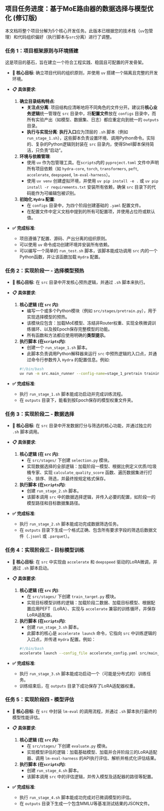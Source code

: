 ## **项目任务进度：基于MoE路由器的数据选择与模型优化 (修订版)**

本文档将整个项目分解为5个核心开发任务。此版本已根据您的技术栈（`uv`包管理）和代码组织偏好（执行脚本与`src`分离）进行了调整。

### **任务 1：项目框架原则与环境搭建**

这是项目的基石，旨在建立一个符合工程实践、稳固且可配置的开发骨架。

* **🎯 核心目标**:
    确立项目代码的组织原则，并使用 `uv` 搭建一个隔离且完整的开发环境。

* **📋 具体要求**:
    1.  **确立目录结构特点**:
        -   **关注点分离**: 项目结构应清晰地将不同角色的文件分开。建议将**核心业务逻辑**统一管理在 `src` 目录中，将**配置文件**放在 `configs` 目录中，而所有实验产出（如模型、数据集、日志）都应重定向到统一的 `outputs` 目录。
        -   **执行与实现分离**: **执行入口**应为顶层的 `.sh` 脚本（例如 `run_stage_1.sh`），这些脚本负责设置环境、调用Python命令。实际的、复杂的Python逻辑则封装在 `src` 目录内，使得Shell脚本保持简洁，只负责“启动”。
    2.  **环境与依赖管理**:
        -   使用 `uv` 作为包管理工具。在`scripts`内的 `pyproject.toml` 文件中声明所有项目依赖（如 `hydra-core`, `torch`, `transformers`, `peft`, `accelerate`, `deepspeed`, `lm-eval-harness`）。
        -   使用 `uv venv` 创建虚拟环境，并使用 `uv pip install -e .` 或 `uv pip install -r requirements.txt` 安装所有依赖，确保 `src` 目录下的代码能作为可编辑包被识别。
    3.  **初始化 `Hydra` 配置**:
        -   在 `configs` 目录中，为四个阶段创建基础的 `.yaml` 配置文件。
        -   在配置文件中定义文档中提到的所有可配置项，并使用占位符或默认值。

* **✅ 完成标准**:
    -   项目遵循了配置、源码、产出分离的组织原则。
    -   可以使用 `uv` 命令成功创建环境并安装所有依赖。
    -   可以编写一个简单的 `run_test.sh` 脚本，该脚本能成功调用 `src` 内的一个Python函数，并让该函数加载 `Hydra` 配置。

### **任务 2：实现阶段一 - 选择模型预热**

* **🎯 核心目标**:
    在 `src` 目录中开发核心预热逻辑，并通过 `.sh` 脚本来执行。

* **📋 具体要求**:
    1.  **核心逻辑 (在 `src` 内)**:
        -   编写一个或多个Python模块（例如 `src/stages/pretrain.py`），用于实现选择模型的预热。
        -   该模块应包含：加载MoE模型、冻结非Router权重、实现全秩微调训练循环、以及按Epoch保存完整模型的功能。
        -   所有函数和方法都应使用明确的**类型提示**。
    2.  **执行脚本 (在`scripts`内)**:
        -   创建一个 `run_stage_1.sh` 脚本。
        -   此脚本负责调用Python解释器来运行 `src` 中预热逻辑的入口点，并通过命令行参数传入 `Hydra` 的配置信息。例如:
          ```bash
          #!/bin/bash
          uv run -m src.main_runner --config-name=stage_1_pretrain training.epochs=4
          ```

* **✅ 完成标准**:
    -   执行 `run_stage_1.sh` 脚本能成功启动并完成训练流程。
    -   在 `outputs` 目录下，能看到按Epoch保存的模型权重文件夹。

### **任务 3：实现阶段二 - 数据选择**

* **🎯 核心目标**:
    在 `src` 目录中开发数据打分与筛选的核心功能，并通过独立的 `.sh` 脚本调用。

* **📋 具体要求**:
    1.  **核心逻辑 (在 `src` 内)**:
        -   在 `src/stages/` 下创建 `selection.py` 模块。
        -   实现数据选择的全部逻辑：加载阶段一模型、根据比例定义优质/垃圾桶专家、实现 `calculate_quality_score` 函数、遍历数据集进行打分、排序、筛选，并最终按规定格式保存。
    2.  **执行脚本 (在`scripts`内)**:
        -   创建 `run_stage_2.sh` 脚本。
        -   该脚本调用 `src` 中的数据选择逻辑，并传入必要的配置，如阶段一的模型路径和目标数据集路径。

* **✅ 完成标准**:
    -   执行 `run_stage_2.sh` 脚本能成功完成数据筛选任务。
    -   在 `outputs` 目录下生成一个格式正确、包含所有要求字段的筛选后数据文件（`.jsonl` 或 `.parquet`）。

### **任务 4：实现阶段三 - 目标模型训练**

* **🎯 核心目标**:
    在 `src` 中实现由 `accelerate` 和 `deepspeed` 驱动的LoRA微调，并通过 `.sh` 脚本启动。

* **📋 具体要求**:
    1.  **核心逻辑 (在 `src` 内)**:
        -   在 `src/stages/` 下创建 `train_target.py` 模块。
        -   实现目标模型训练的逻辑：加载阶段二数据、加载目标模型、根据配置应用PEFT（LoRA）、实现与 `accelerate` 兼容的训练循环，并保存LoRA适配器。
    2.  **执行脚本 (在`scripts`内)**:
        -   创建 `run_stage_3.sh` 脚本。
        -   此脚本的核心是 `accelerate launch` 命令，它指向 `src` 中训练逻辑的入口点，并传递 `Hydra` 配置。例如：
          ```bash
          #!/bin/bash
          accelerate launch --config_file accelerate_config.yaml src/main_runner.py --config-name=stage_3_train
          ```

* **✅ 完成标准**:
    -   执行 `run_stage_3.sh` 脚本能成功启动一个（可能是分布式的）训练任务。
    -   训练结束后，在 `outputs` 目录下成功保存了LoRA适配器权重。

### **任务 5：实现阶段四 - 模型评估**

* **🎯 核心目标**:
    在 `src` 中封装 `lm-eval` 的调用流程，并通过 `.sh` 脚本执行最终的模型性能评估。

* **📋 具体要求**:
    1.  **核心逻辑 (在 `src` 内)**:
        -   在 `src/stages/` 下创建 `evaluate.py` 模块。
        -   实现模型评估的逻辑：加载基础模型、加载并合并阶段三的LoRA适配器、调用 `lm-eval-harness` 的API执行评估、解析并格式化评估结果。
    2.  **执行脚本 (在`scripts`内)**:
        -   创建 `run_stage_4.sh` 脚本。
        -   该脚本调用 `src` 中的评估逻辑，并传入模型及适配器的路径等配置。

* **✅ 完成标准**:
    -   执行 `run_stage_4.sh` 脚本能成功完成对已微调模型的评估。
    -   在 `outputs` 目录下生成一个包含MMLU等基准测试结果的JSON文件。